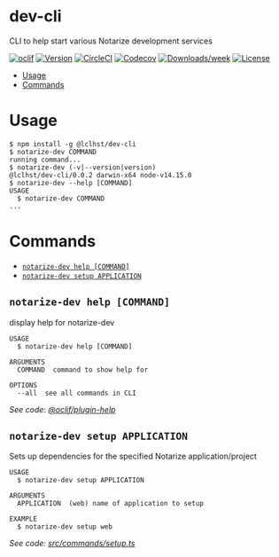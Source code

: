 dev-cli
========

CLI to help start various Notarize development services

[![oclif](https://img.shields.io/badge/cli-oclif-brightgreen.svg)](https://oclif.io)
[![Version](https://img.shields.io/npm/v/notarize.svg)](https://npmjs.org/package/notarize)
[![CircleCI](https://circleci.com/gh/repositories/cli/tree/master.svg?style=shield)](https://circleci.com/gh/repositories/cli/tree/master)
[![Codecov](https://codecov.io/gh/repositories/cli/branch/master/graph/badge.svg)](https://codecov.io/gh/repositories/cli)
[![Downloads/week](https://img.shields.io/npm/dw/notarize.svg)](https://npmjs.org/package/notarize)
[![License](https://img.shields.io/npm/l/notarize.svg)](https://github.com/repositories/cli/blob/master/package.json)

<!-- toc -->
* [Usage](#usage)
* [Commands](#commands)
<!-- tocstop -->
# Usage
<!-- usage -->
```sh-session
$ npm install -g @lclhst/dev-cli
$ notarize-dev COMMAND
running command...
$ notarize-dev (-v|--version|version)
@lclhst/dev-cli/0.0.2 darwin-x64 node-v14.15.0
$ notarize-dev --help [COMMAND]
USAGE
  $ notarize-dev COMMAND
...
```
<!-- usagestop -->
# Commands
<!-- commands -->
* [`notarize-dev help [COMMAND]`](#notarize-dev-help-command)
* [`notarize-dev setup APPLICATION`](#notarize-dev-setup-application)

## `notarize-dev help [COMMAND]`

display help for notarize-dev

```
USAGE
  $ notarize-dev help [COMMAND]

ARGUMENTS
  COMMAND  command to show help for

OPTIONS
  --all  see all commands in CLI
```

_See code: [@oclif/plugin-help](https://github.com/oclif/plugin-help/blob/v3.2.2/src/commands/help.ts)_

## `notarize-dev setup APPLICATION`

Sets up dependencies for the specified Notarize application/project

```
USAGE
  $ notarize-dev setup APPLICATION

ARGUMENTS
  APPLICATION  (web) name of application to setup

EXAMPLE
  $ notarize-dev setup web
```

_See code: [src/commands/setup.ts](https://github.com/kevingelion/dev-cli/blob/v0.0.2/src/commands/setup.ts)_
<!-- commandsstop -->
